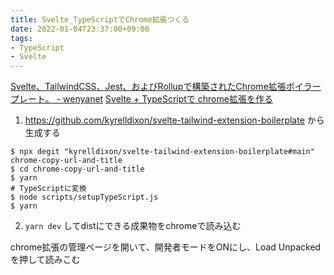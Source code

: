 ```yaml
---
title: Svelte_TypeScriptでChrome拡張つくる
date: 2022-01-04T23:37:00+09:00
tags:
- TypeScript
- Svelte
---
```


[Svelte、TailwindCSS、Jest、およびRollupで構築されたChrome拡張ボイラープレート。 - wenyanet](https://www.wenyanet.com/opensource/ja/60d5f6d8af19fb6732538fb0.html)
[Svelte + TypeScriptで chrome拡張を作る](https://speakerdeck.com/mukai21/svelte-plus-typescriptde-chromekuo-zhang-wozuo-ru)

1. https://github.com/kyrelldixon/svelte-tailwind-extension-boilerplate から生成する

````shell
$ npx degit "kyrelldixon/svelte-tailwind-extension-boilerplate#main" chrome-copy-url-and-title
$ cd chrome-copy-url-and-title
$ yarn
# TypeScriptに変換
$ node scripts/setupTypeScript.js
$ yarn
````

2. `yarn dev` してdistにできる成果物をchromeで読み込む

chrome拡張の管理ページを開いて、開発者モードをONにし、Load Unpacked を押して読みこむ
